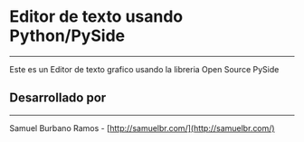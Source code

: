 # Editor de texto usando Python/PySide
------------------------------------
Este es un Editor de texto grafico usando la libreria Open Source PySide

## Desarrollado por
-------------------
Samuel Burbano Ramos - [http://samuelbr.com/](http://samuelbr.com/)
